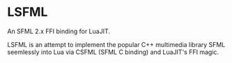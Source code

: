 LSFML
=====

An SFML 2.x FFI binding for LuaJIT.

LSFML is an attempt to implement the popular C++ multimedia library SFML seemlessly into Lua via CSFML (SFML C binding) and LuaJIT's FFI magic.

